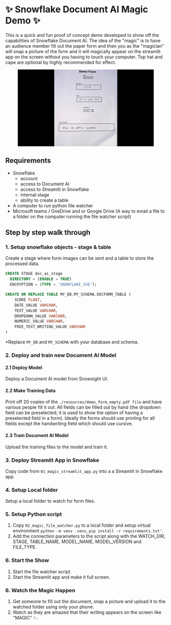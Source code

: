 # ✨ Snowflake Document AI Magic Demo ✨

This is a quick and fun proof of concept demo developed to show off the capabilities of Snowflake Document AI. The idea of the "magic" is to have an audience member fill out the paper form and then you as the "magician" will snap a picture of the form and it will magically appear on the streamlit app on the screen without you having to touch your computer. Top hat and cape are optional by highly recommended for effect.


<p align="center">
  <img src="assets/full-gif.gif" />
</p>

## Requirements
- Snowflake
    - account
    - access to Document AI
    - access to Streamlit in Snowflake
    - internal stage
    - ability to create a table
- A computer to run python file watcher
- Microsoft teams / OneDrive and or Google Drive (A way to email a file to a folder on the computer running the file watcher script)

## Step by step walk through

### 1. Setup snowflake objects - stage & table

Create a stage where form images can be sent and a table to store the processed data.

```SQL
CREATE STAGE doc_ai_stage
  DIRECTORY = (ENABLE = TRUE)
  ENCRYPTION = (TYPE = 'SNOWFLAKE_SSE');
```

```SQL
CREATE OR REPLACE TABLE MY_DB.MY_SCHEMA.DOCFORM_TABLE (
	SCORE FLOAT,
	DATE_VALUE VARCHAR,
	TEXT_VALUE VARCHAR,
	DROPDOWN_VALUE VARCHAR,
    NUMERIC_VALUE VARCHAR,
	FREE_TEXT_WRITING_VALUE VARCHAR
)
```

*Replace `MY_DB` and `MY_SCHEMA` with your database and schema.

### 2. Deploy and train new Document AI Model

#### 2.1 Deploy Model

Deploy a Document AI model from Snowsight UI.

#### 2.2 Make Training Data

Print off 20 copies of the `./resources/demo_form_empty.pdf file` and have various people fill it out. All fields can be filled out by hand (the dropdown field can be preselected; it is used to show the option of having a preselected field in a form). Ideally the forms should use printing for all fields except the handwriting field which should use cursive. 

#### 2.3 Train Document AI Model

Upload the training files to the model and train it.

### 3. Deploy Streamlit App in Snowflake

Copy code from `01_magic_streamlit_app.py` into a a Streamlit in Snowflake app.

### 4. Setup Local folder

Setup a local folder to watch for form files.
 
### 5. Setup Python script

1. Copy `02_magic_file_watcher.py` to a local folder and setup virtual environment `python -m venv .venv`, `pip install -r requirements.txt'`.
2. Add the connection parameters to the script along with the WATCH_DIR, STAGE, TABLE_NAME, MODEL_NAME, MODEL_VERSION and FILE_TYPE.

### 6. Start the Show

1. Start the file watcher script.
2. Start the Streamlit app and make it full screen.

### 6. Watch the Magic Happen

1. Get someone to fill out the document, snap a picture and upload it to the watched folder using only your phone.
2. Watch as they are amazed that their writing appears on the screen like "MAGIC" ✨.
